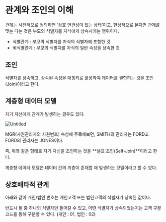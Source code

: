 # 관계와 조인의 이해

관계는 사전적으로 정의하면 ‘상호 연관성이 있는 상태’이고, 현상적으로 본다면 관계를 맺는 다는 것은 부모의 식별자를 자식에게 상속시키는 행위이다. 

- 식별관계 : 부모의 식별자를 자식의 식별자에 포함한 것
- 비식별관계 :  부모의 식별자를 자식의 일반 속성을 상속한 것

## 조인

식별자를 상속하고, 상속된 속성을 매핑키로 활용하여 데이터를 결합하는 것을 조인(Join)이라고 한다.

## 계층형 데이터 모델

자기 자신에게 관계가 발생하는 경우도 있다. 

![Untitled](https://s3-us-west-2.amazonaws.com/secure.notion-static.com/4d3558d7-877f-4280-a652-9cd8f8bc5f76/Untitled.png)

MGR(사원관리자의 사원번호) 속성에 주목해보면, SMITH의 관리자는 FORD고 FORD의 관리자는 JONES이다. 

즉, 위와 같은 형태로 자기 자신을 조인하는 것을 **셀프 조인(Self-Join)**이라고 한다.

계층형 데이터 모델은 데이터 간의 계층이 존재할 때 발생하는 모델이라고 할 수 있다.

## 상호배타적 관계

아래와 같이 개인/법인 번호는 개인고객 또는 법인고객의 식별자가 상속된 값이다. 

반드시 둘 중 하나의 식별자만 들어갈 수 있고, 어떤 식별자가 상속되었는지는 고객 구분 코드를 통해 구분할 수 있다. (개인 : 01, 법인 : 02)
